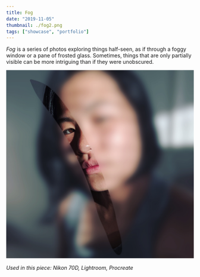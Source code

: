 ```yaml
---
title: Fog
date: "2019-11-05"
thumbnail: ./fog2.png
tags: ["showcase", "portfolio"]
---
```


_Fog_ is a series of photos exploring things half-seen, as if through a foggy window or a pane of frosted glass. Sometimes, things that are only partially visible can be more intriguing than if they were unobscured.

![Fog1](./fog1.jpg)

_Used in this piece: Nikon 70D, Lightroom, Procreate_
